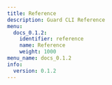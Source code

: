 ```yaml
---
title: Reference
description: Guard CLI Reference
menu:
  docs_0.1.2:
    identifier: reference
    name: Reference
    weight: 1000
menu_name: docs_0.1.2
info:
  version: 0.1.2
---
```


